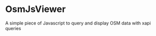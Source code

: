OsmJsViewer
===========

A simple piece of Javascript to query and display OSM data with xapi queries
